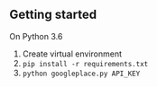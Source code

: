 ## Getting started 
On Python 3.6

1. Create virtual environment
2. `pip install -r requirements.txt`
3. `python googleplace.py API_KEY`
